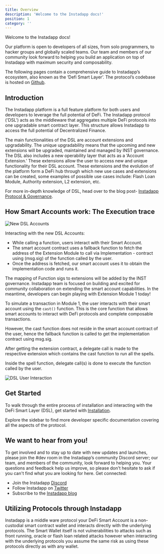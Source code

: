 ```yaml
---
title: Overview
description: 'Welcome to the Instadapp docs!'
position: 1
category: ''
---
```


Welcome to the Instadapp docs!
 
Our platform is open to developers of all sizes, from solo programmers, to hacker groups and globally scaled teams. Our team and members of our community look forward to helping you build an application on top of Instadapp with maximum security and composability.
 
The following pages contain a comprehensive guide to Instadapp’s ecosystem, also known as the ‘Defi Smart Layer’. The protocol’s codebase is hosted on [Github](https://github.com/instadapp).

## Introduction

The Instadapp platform is a full feature platform for both users and developers to leverage the full potential of DeFi. The Instadapp protocol ('DSL') acts as the middleware that aggregates multiple DeFi protocols into one upgradable smart contract layer. This structure allows Instadapp to access the full potential of Decentralized Finance.

The main functionalities of the DSL are account extensions and upgradability. The unique upgradability means that the upcoming and new extensions will be upgraded, maintained and managed by INST governance. The DSL also includes a new operability layer that acts as a ‘Account Extension.’ These extensions allow the user to access new and unique functionality for their DSL account. These extensions and the evolution of the platform form a DeFi hub through which new use cases and extensions can be created, some examples of possible use cases include: Flash Loan Module, Authority extension, L2 extension, etc.

For more in-depth knowledge of DSL, head over to the blog post-  [Instadapp Protocol & Governance](https://blog.instadapp.io/protocol-and-governance).


## How Smart Accounts work: The Execution trace
![New DSL Accounts](/img/overview/1.jpg)

Interacting with the new DSL Accounts:

- While calling a function, users interact with their Smart Account. 
- The smart account contract uses a fallback function to fetch the address of the Extension Module to call via Implementation - contract using (msg.sig) of the function called by the user. 
- Once the address is fetched, our smart account uses it to obtain the implementation code and runs it.

The mapping of Function sigs to extensions will be added by the INST governance. Instadapp team is focused on building and excited for community collaboration on extending the smart account capabilities. In the meantime, developers can begin playing with Extension Module 1 today! 

To simulate a transaction in Module 1, the user interacts with their smart account using the `cast()` function. This is the core function that allows smart accounts to interact with DeFi protocols and complete composable transactions.

However, the cast function does not reside in the smart account contract of the user, hence the fallback function is called to get the implementation contract using msg.sig.

After getting the extension contract, a delegate call is made to the respective extension which contains the cast function to run all the spells.

Inside the spell function, delegate call(s) is done to execute the function called by the user.

![DSL User Interaction](/img/overview/2.jpg)

## Get Started

To walk through the entire process of installation and interacting with the DeFi Smart Layer (DSL), get started with [Installation](/get-started/installation).

Explore the sidebar to find more developer specific documentation covering all the aspects of the protocol.

## We want to hear from you!

To get involved and to stay up to date with new updates and launches, please join the #dev room in the Instadapp’s community Discord server; our team, and members of the community, look forward to helping you. Your questions and feedback help us improve, so please don't hesitate to ask if you can't find what you are looking for here. Get connected:

- Join the Instadapp [Discord](https://discord.gg/C76CeZc)
- Follow Instadapp on [Twitter](https://twitter.com/Instadapp)
- Subscribe to the [Instadapp blog](https://blog.instadapp.io/)

## Utilizing Protocols through Instadapp

Instadapp is a middle ware protocol your DeFi Smart Account is a non-custodial smart contract wallet and interacts directly with the underlying protocols. The Smart Wallet itself is not vulnerabilities to attacks such as front running, oracle or flash loan related attacks however when interacting with the underlying protocols you assume the same risk as using these protocols directly as with any wallet.
